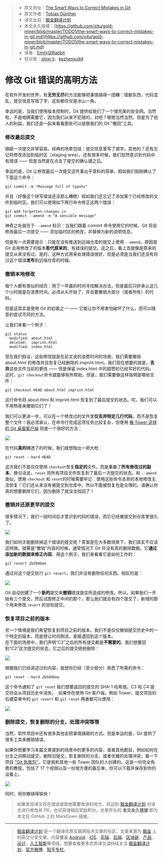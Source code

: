 > * 原文地址：[The Smart Ways to Correct Mistakes in Git](https://css-tricks.com/the-smart-ways-to-correct-mistakes-in-git/)
> * 原文作者：[Tobias Günther](https://css-tricks.com/author/tobiasgunther/)
> * 译文出自：[掘金翻译计划](https://github.com/xitu/gold-miner)
> * 本文永久链接：[https://github.com/xitu/gold-miner/blob/master/TODO1/the-smart-ways-to-correct-mistakes-in-git.md](https://github.com/xitu/gold-miner/blob/master/TODO1/the-smart-ways-to-correct-mistakes-in-git.md)
> * 译者：[EmilyQiRabbit](https://github.com/EmilyQiRabbit)
> * 校对者：[shixi-li](https://github.com/shixi-li)，[kezhenxu94](https://github.com/kezhenxu94)

# 修改 Git 错误的高明方法

在软件开发的世界，有**无穷无尽**的方法能够把事情搞得一团糟：错删东西，代码混乱，提交信息写错了字，这些都仅仅是冰山一角。

幸运的是，当我们使用版本控制时，Git 提供给我们了一个很完美的安全网。当然啦，不是咱俩需要它，因为我们从来不犯错的，对吧？嗯嗯当然当然。但是为了他人的利益，我们还是一起来看看那些可以拯救我们的 Git “撤回”工具。

### 修改最后提交

搞砸一次提交非常容易。经典的场景包括：提交信息里写了错字。其他的？还有忘记将修改添加到临时区（staging area）。还有很多时候，我们忽然意识到代码中有错误 —— 但是当然是在点击了提交的确认键之后。

幸运的是，Git 让修改最后一次提交这件事出乎意料的简单。假如我们刚刚确认了下面这个命令：

```
git commit -m "Massage full of typohs"
```

并且（好像这个拼写错误还没那么糟糕）假如我们还忘记了添加某个已经修改的文件到临时区。我们可以使用如下两行命令修正这两个错误：

```
git add forgotten-changes.js
​​git commit --amend -m "A sensible message"
```

神奇之处就在于 `--amend​` 标识：当我们跟着 commit 命令使用它的时候，Git 将会修改最后一次提交 —— 添加临时区的修改，并替换为新的说明信息。

但是有一点需要提示：只能在没有推送到远端仓库的提交上使用 `--amend`。原因是 Git 会用修改了的版本**取代原来的**，有错误的提交。这之后，看上去就像是原来的提交从来没有过。是的，这种方式用来处理错误很好，但是必须是当我们还没有将过这个错误**发布**到远端仓库的时候。

### 撤销本地修改

每个人都有类似的经历：用了一早晨的时间寻找解决办法，但是最后只好承认这几个小时就是在浪费时间。必须从头开始了，并且要撤销大部分（或者所有）的代码。

但是这其实是使用 Git 的初衷之一 —— 它能让你不用害怕破坏了什么，而可以随意的尝试不同的方法。

让我们来看一个例子：

```
git status
​​  modified: about.html
​​  deleted:  imprint.html
​​  modified: index.html
```

现在我们假设，这些修改就是在前文说的浪费时间的场景。我们需要撤销 about.html 的修改并且恢复已经删除的 imprint.html。我们现在想要的就是，**丢弃**这些文件当前的更改 —— 但是保留 index.html 中的超赞的已经写好的代码。这时，`git checkout​` 命令就能够有所帮助。但是，我们需要像这样指明是哪些文件：

```
git checkout HEAD about.html imprint.html
```

这行命令将 about.html 和 imprint.html 恢复到了最后提交的状态。哎，我们可以不用熬夜来撤销它们了！

我们可以更进一步，可以在一个修改过的文件里**仅丢弃特定几行代码**，而不是恢复整个文件！我必须承认，在命令行完成这项任务比较复杂，但使用 [像 Tower 这样的 Git 桌面客户端](https://www.git-tower.com/) 则是一个很好的方法：

![](https://css-tricks.com/wp-content/uploads/2019/02/tower-discard-single-lines-2.gif)

在代码**真的**糟透了的时候，我们就想掏出一把大枪：

```
git reset --hard HEAD
```

这次我们不是仅仅使用 `checkout`​ 恢复**指定的**文件，而是重置了**所有修改过的副本**。换句话说，`reset` 将所有项目文件恢复到了最后一次提交的状态。和 `--amend` 类似，使用 `checkout`​ 和 `reset`​ 的时候需要牢记：使用这些命令丢弃的本地修改无法恢复！它们还从来没有被提交到仓库中，所以不能被恢复也是合理的。请确认你真的想要删除它们，因为删除了就没法找回了！

### 撤销并还原更早的提交

很多情况下，我们一段时间后才意识到代码的错误，而它已经被提交到仓库里很久了。

![](https://res.cloudinary.com/css-tricks/image/upload/v1548698897/F9D13FDA-F04C-467F-A910-B944BB7AA196_a71qfi.png)

我们如何才能删除掉这个错误的提交呢？答案是在大多数场景下，我们其实不应该这样做。就算是“撤销”内容的时候，通常情况下 Git 并没有真的删除数据。它**通过添加新的数据来修正内容**。用这个例子，我们来看看它是如何工作的：

```
git revert 2b504bee
```

通过对这个提交执行 `git revert`，我们并没有删除任何东西。相反的是：

![](https://res.cloudinary.com/css-tricks/image/upload/v1548698922/F4BA4EB6-68CB-4ADB-B840-157A0FB094B8_pt0t26.png)

Git 自动创建了一个**新的**提交来**撤销**错误提交所造成的修改。所以，如果我们一开始有三个提交，然后试图修正中间的那个，那么我们就会有四个提交了，新增的那个用来修改 `revert` 的目标提交。

### 恢复项目之前的版本

另一个情境是我们希望恢复到项目之前的版本。我们不是仅仅撤销提交历史中的一个特定的版本，而是想让时间倒流，直接退回到这个版本。
​​  
在下面的场景中，我们声明“C2”之后的所有提交都是**不需要的**。我们想要回到“C2”这次提交的状态，它之后的提交统统删除：

![](https://res.cloudinary.com/css-tricks/image/upload/v1548698945/9F2F3E84-7499-4047-B3A1-812AD45D32A1_qcy0xt.png)

根据我们已经讲述过的内容，我想你已经（至少部分）熟悉了所需的命令：

```
git reset --hard 2b504bee
```

这个命令通知了 `git reset` 我们想要返回的提交的 SHA-1 哈希值。C3 和 C4 提交将会从项目历史中消失。
​​
如果你在使用 Git 客户端，例如 Tower，提交项目的右键菜单中的 `git revert` 和 `git reset` 两者都可以使用：

![](https://res.cloudinary.com/css-tricks/image/upload/v1548699011/23F90DCB-BD37-4948-A309-0682FB961824_lc3t8d.png)

### 删除提交，恢复删除的分支，处理冲突等等

当然，软件项目中还有很多其他会把事情搞砸的方式。但是幸运的是，Git 提供了很多工具来撤销错误。

如果你想要学习本篇文章提到的场景中的更多的内容，或者其他题目，例如如何在分支之间移动提交，删除旧提交，恢复删除的分支，或者优雅的处理冲突，看一下项目 ["Git 急救包"](https://www.git-tower.com/learn/git/first-aid-kit)，它是我和其他一些 Tower 团队的人创建的。这是一份完全免费的教程，包括了 17 个视频以及一份很方便的备忘单，你可以下载并保存到你的设备上。

[![](https://res.cloudinary.com/css-tricks/image/upload/v1548699043/7A41F2B2-96C4-483C-8639-B7A35F305681_vafnlo.png)](https://www.git-tower.com/learn/git/first-aid-kit)

同时，祝你撤销得愉快！

> 如果发现译文存在错误或其他需要改进的地方，欢迎到 [掘金翻译计划](https://github.com/xitu/gold-miner) 对译文进行修改并 PR，也可获得相应奖励积分。文章开头的 **本文永久链接** 即为本文在 GitHub 上的 MarkDown 链接。

---

> [掘金翻译计划](https://github.com/xitu/gold-miner) 是一个翻译优质互联网技术文章的社区，文章来源为 [掘金](https://juejin.im) 上的英文分享文章。内容覆盖 [Android](https://github.com/xitu/gold-miner#android)、[iOS](https://github.com/xitu/gold-miner#ios)、[前端](https://github.com/xitu/gold-miner#前端)、[后端](https://github.com/xitu/gold-miner#后端)、[区块链](https://github.com/xitu/gold-miner#区块链)、[产品](https://github.com/xitu/gold-miner#产品)、[设计](https://github.com/xitu/gold-miner#设计)、[人工智能](https://github.com/xitu/gold-miner#人工智能)等领域，想要查看更多优质译文请持续关注 [掘金翻译计划](https://github.com/xitu/gold-miner)、[官方微博](http://weibo.com/juejinfanyi)、[知乎专栏](https://zhuanlan.zhihu.com/juejinfanyi)。
